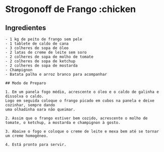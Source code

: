 # Strogonoff de Frango :chicken

## Ingredientes

	- 1 kg de peito de frango sem pele
	- 1 tablete de caldo de cana
	- 3 colheres de sopa de óleo
	- 2 latas de creme de leite sem soro
	- 2 colheres de sopa de molho de tomate
	- 2 colheres de sopa de ketchup
	- 2 colheres de sopa de mostarda
	- Champignon
	- Batata palha e arroz branco para acompanhar
	
	## Modo de Preparo
	
	1. Em um panela fogo médio, acrescente o óleo e o caldo de galinha e dissolva o caldo. 
	Logo em seguida coloque o frango picado em cubos na panela e deixe cozinhar, sempre dando 
	uma olhadinha oara não queimar.
	
	2. Assim que o frango estiver bem cozido, acrescente o molho de tomate, o ketchup, a mostarda e champignon à gosto.
	
	3. Abaixe o fogo e coloque o creme de leite e mexa bem até se tornar um creme homogêneo.
	
	4. Está pronto para servir.